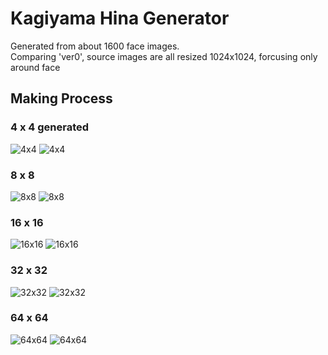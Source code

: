 # Kagiyama Hina Generator
Generated from about 1600 face images.  
Comparing 'ver0', source images are all resized 1024x1024, forcusing only around face
## Making Process
### 4 x 4 generated
![4x4](https://github.com/tehutahu/PGGAN/blob/master/sample/ver1/hina_s0_i8000_avg.jpg "4x4")
![4x4](https://github.com/tehutahu/PGGAN/blob/master/sample/ver1/hina_s0_i48000_avg.jpg "4x4")
### 8 x 8
![8x8](https://github.com/tehutahu/PGGAN/blob/master/sample/ver1/hina_s1_i8000_avg.jpg "8x8")
![8x8](https://github.com/tehutahu/PGGAN/blob/master/sample/ver1/hina_s1_i96000_avg.jpg "8x8")
### 16 x 16
![16x16](https://github.com/tehutahu/PGGAN/blob/master/sample/ver1/hina_s2_i8000_avg.jpg "16x16")
![16x16](https://github.com/tehutahu/PGGAN/blob/master/sample/ver1/hina_s2_i96000_avg.jpg "16x16")
### 32 x 32
![32x32](https://github.com/tehutahu/PGGAN/blob/master/sample/ver1/hina_s3_i8000_avg.jpg "32x32")
![32x32](https://github.com/tehutahu/PGGAN/blob/master/sample/ver1/hina_s3_i96000_avg.jpg "32x32")
### 64 x 64
![64x64](https://github.com/tehutahu/PGGAN/blob/master/sample/ver1/hina_s4_i8000_avg.jpg "64x64")
![64x64](https://github.com/tehutahu/PGGAN/blob/master/sample/ver1/hina_s4_i96000_avg.jpg "64x64")
